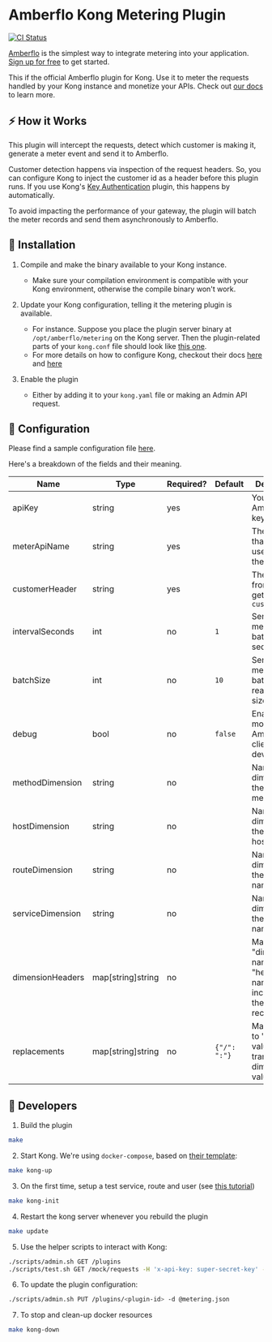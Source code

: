 # Amberflo Kong Metering Plugin

<p>
    <a href="https://github.com/amberflo/kong-plugin/actions">
        <img alt="CI Status" src="https://github.com/amberflo/kong-plugin/actions/workflows/test.yml/badge.svg?branch=main">
    </a>
</p>

[Amberflo](https://amberflo.io) is the simplest way to integrate metering into your application. [Sign up for free](https://ui.amberflo.io/) to get started.

This if the official Amberflo plugin for Kong. Use it to meter the requests handled by your Kong instance and monetize your APIs. Check out [our docs](https://docs.amberflo.io/docs) to learn more.

## :zap: How it Works

This plugin will intercept the requests, detect which customer is making it, generate a meter event and send it to Amberflo.

Customer detection happens via inspection of the request headers. So, you can configure Kong to inject the customer id as a header before this plugin runs. If you use Kong's [Key Authentication](https://docs.konghq.com/hub/kong-inc/key-auth/) plugin, this happens by automatically.

To avoid impacting the performance of your gateway, the plugin will batch the meter records and send them asynchronously to Amberflo.

## :rocket: Installation

1. Compile and make the binary available to your Kong instance.
    - Make sure your compilation environment is compatible with your Kong environment, otherwise the compile binary won't work.

2. Update your Kong configuration, telling it the metering plugin is available.
    - For instance. Suppose you place the plugin server binary at `/opt/amberflo/metering` on the Kong server. Then the plugin-related parts of your `kong.conf` file should look like [this one](./kong.conf).
    - For more details on how to configure Kong, checkout their docs [here](https://docs.konghq.com/gateway/latest/plugin-development/pluginserver/go/#example-configuration) and [here](https://docs.konghq.com/gateway/latest/reference/configuration/)

3. Enable the plugin
    - Either by adding it to your `kong.yaml` file or making an Admin API request.

## :scroll: Configuration

Please find a sample configuration file [here](./metering.json).

Here's a breakdown of the fields and their meaning.

| Name             | Type              | Required? | Default      | Description                                                                 |
|------------------|-------------------|-----------|--------------|-----------------------------------------------------------------------------|
| apiKey           | string            | yes       |              | Your Amberflo API key                                                       |
| meterApiName     | string            | yes       |              | The meter that will be use to meter the requests                            |
| customerHeader   | string            | yes       |              | The header from which to get the `customerId`                               |
| intervalSeconds  | int               | no        | `1`          | Send the meter record batch every `x` seconds                               |
| batchSize        | int               | no        | `10`         | Send the meter record batch when it reaches this size                       |
| debug            | bool              | no        | `false`      | Enable debug mode of the Amberflo API client (for development)              |
| methodDimension  | string            | no        |              | Name of the dimension for the request method                                |
| hostDimension    | string            | no        |              | Name of the dimension for the target url host                               |
| routeDimension   | string            | no        |              | Name of the dimension for the route name                                    |
| serviceDimension | string            | no        |              | Name of the dimension for the service name                                  |
| dimensionHeaders | map[string]string | no        |              | Map of "dimension name" to "header name", for inclusion in the meter record |
| replacements     | map[string]string | no        | `{"/": ":"}` | Map of "old" to "new" values for transforming dimension values              |

## :construction_worker: Developers

1. Build the plugin

```sh
make
```

2. Start Kong. We're using `docker-compose`, based on [their template](https://github.com/Kong/docker-kong/tree/master/compose):
```sh
make kong-up
```

3. On the first time, setup a test service, route and user (see [this tutorial](https://docs.konghq.com/gateway/3.0.x/get-started/key-authentication/))
```sh
make kong-init
```

4. Restart the kong server whenever you rebuild the plugin
```sh
make update
```

5. Use the helper scripts to interact with Kong:
```sh
./scripts/admin.sh GET /plugins
./scripts/test.sh GET /mock/requests -H 'x-api-key: super-secret-key' -i
```

6. To update the plugin configuration:
```sh
./scripts/admin.sh PUT /plugins/<plugin-id> -d @metering.json
```

7. To stop and clean-up docker resources
```sh
make kong-down
```
